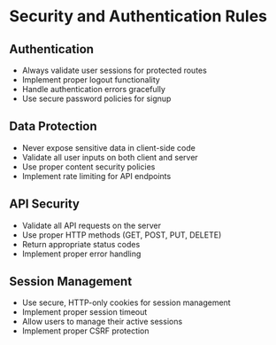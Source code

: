 # Security and Authentication Rules

## Authentication
- Always validate user sessions for protected routes
- Implement proper logout functionality
- Handle authentication errors gracefully
- Use secure password policies for signup

## Data Protection
- Never expose sensitive data in client-side code
- Validate all user inputs on both client and server
- Use proper content security policies
- Implement rate limiting for API endpoints

## API Security
- Validate all API requests on the server
- Use proper HTTP methods (GET, POST, PUT, DELETE)
- Return appropriate status codes
- Implement proper error handling

## Session Management
- Use secure, HTTP-only cookies for session management
- Implement proper session timeout
- Allow users to manage their active sessions
- Implement proper CSRF protection